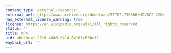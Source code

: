 ```yaml
---
content_type: external-resource
external_url: http://www.archive.org/download/MITPE.730S06/MOV0C2-220k_512kb.mp4
has_external_license_warning: true
license: https://en.wikipedia.org/wiki/All_rights_reserved
status: ''
title: MP4
uid: abb2bc4f-27f6-40d8-9414-64101468bef2
wayback_url: ''
---
```

